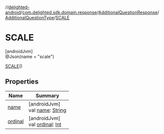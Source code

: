 //[delighted-android](../../../../../index.md)/[com.delighted.sdk.domain.response](../../../index.md)/[AdditionalQuestionResponse](../../index.md)/[AdditionalQuestionType](../index.md)/[SCALE](index.md)

# SCALE

[androidJvm]\
@Json(name = &quot;scale&quot;)

[SCALE](index.md)()

## Properties

| Name | Summary |
|---|---|
| [name](../../../-survey-type-identifier/-n-p-s/index.md#-372974862%2FProperties%2F-1909672370) | [androidJvm]<br>val [name](../../../-survey-type-identifier/-n-p-s/index.md#-372974862%2FProperties%2F-1909672370): [String](https://kotlinlang.org/api/latest/jvm/stdlib/kotlin/-string/index.html) |
| [ordinal](../../../-survey-type-identifier/-n-p-s/index.md#-739389684%2FProperties%2F-1909672370) | [androidJvm]<br>val [ordinal](../../../-survey-type-identifier/-n-p-s/index.md#-739389684%2FProperties%2F-1909672370): [Int](https://kotlinlang.org/api/latest/jvm/stdlib/kotlin/-int/index.html) |
